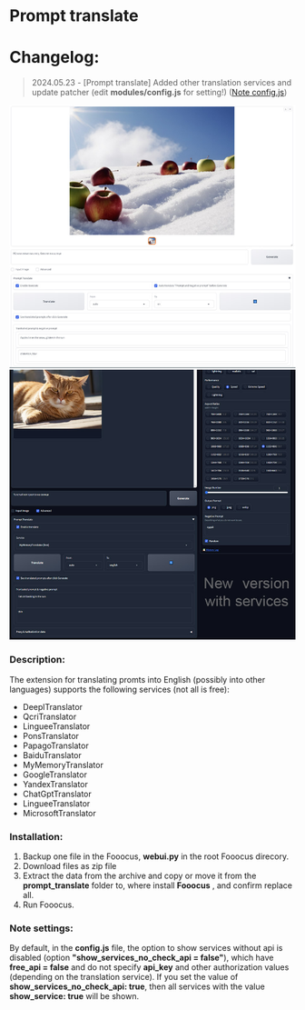 # Prompt translate

# Changelog:

> 2024.05.23 - [Prompt translate] Added other translation services and update patcher (edit **modules/config.js** for setting!) ([Note config.js](https://github.com/AlekPet/Fooocus_Extensions_AlekPet/tree/main/prompt_translate#note-settings))

![Prompt translate image ](https://raw.githubusercontent.com/AlekPet/Fooocus_Extensions_AlekPet/main/assets/images/image_prompt_translate.jpg)
![Prompt translate image 2 new version](https://raw.githubusercontent.com/AlekPet/Fooocus_Extensions_AlekPet/main/assets/images/image_prompt_translate_2.jpg)

### Description:

The extension for translating promts into English (possibly into other languages) supports the following services (not all is free):

- DeeplTranslator
- QcriTranslator
- LingueeTranslator
- PonsTranslator
- PapagoTranslator
- BaiduTranslator
- MyMemoryTranslator
- GoogleTranslator
- YandexTranslator
- ChatGptTranslator
- LingueeTranslator
- MicrosoftTranslator

### Installation:

1. Backup one file in the Fooocus, **webui.py** in the root Fooocus direcory.
2. Download files as zip file
3. Extract the data from the archive and copy or move it from the **prompt_translate** folder to, where install **Fooocus** , and confirm replace all.
4. Run Fooocus.

### Note settings:

By default, in the **config.js** file, the option to show services without api is disabled (option **"show_services_no_check_api = false"**), which have **free_api = false** and do not specify **api_key** and other authorization values ​​(depending on the translation service). If you set the value of **show_services_no_check_api: true**, then all services with the value **show_service: true** will be shown.
